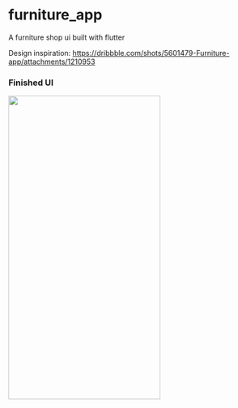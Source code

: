 # furniture_app

A furniture shop ui built with flutter

Design inspiration: https://dribbble.com/shots/5601479-Furniture-app/attachments/1210953


### Finished UI
<img src="https://user-images.githubusercontent.com/44390350/112872129-89c50880-90af-11eb-99b3-9c04876c7986.gif"  width="300" height="600">
